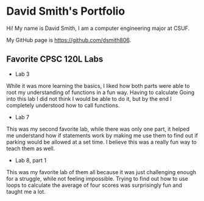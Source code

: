 
# David Smith's Portfolio

Hi! My name is David Smith, I am a computer engineering major at CSUF.

My GitHub page is https://github.com/dsmith806.

## Favorite CPSC 120L Labs

* Lab 3

While it was more learning the basics, I liked how both parts were able to root my understanding of functions in a fun way. Having to calculate Going into this lab I did not think I would be able to do it, but by the end I completely understood how to call functions.

* Lab 7

This was my second favorite lab, while there was only one part, it helped me understand how if statements work by making me use them to find out if parking would be allowed at a set time. I believe this was a really fun way to teach them as well.

* Lab 8, part 1

This was my favorite lab of them all because it was just challenging enough for a struggle, while not feeling impossible. Trying to find out how to use loops to calculate the average of four scores was surprisingly fun and taught me a lot.
